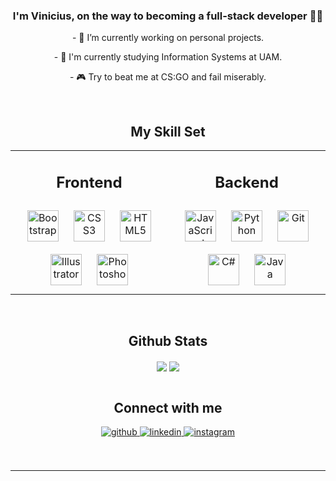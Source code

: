 ### <div align="center">I'm Vinicius, on the way to becoming a full-stack developer 👨‍💻 </div>  
  
<p align="center">
- 🙊 I’m currently working on personal projects.
</p>
  
<p align="center">
- 🌱 I'm currently studying Information Systems at UAM.  
</p>
  
<p align="center">
-  🎮 Try to beat me at CS:GO and fail miserably.
</p>
  
<br/>  

<h2 align="center" >
My Skill Set  
</h2>


<table align="center"><tr><td valign="top"  width="50%">



<h2 align="center"> Frontend </h2>  
<div align="center">  
<img style="margin: 10px" src="https://profilinator.rishav.dev/skills-assets/bootstrap-plain.svg" alt="Bootstrap" height="50" />  
<img style="margin: 10px" src="https://profilinator.rishav.dev/skills-assets/css3-original-wordmark.svg" alt="CSS3" height="50" />  
<img style="margin: 10px" src="https://profilinator.rishav.dev/skills-assets/html5-original-wordmark.svg" alt="HTML5" height="50" />  
<img style="margin: 10px" src="https://profilinator.rishav.dev/skills-assets/adobe_illustrator-icon.svg" alt="Illustrator" height="50" />  
<img style="margin: 10px" src="https://profilinator.rishav.dev/skills-assets/photoshop-plain.svg" alt="Photoshop" height="50" />  
</div>

</td>


<td valign="top" width="50%">



<h2 align="center"> Backend </h2>  
<div align="center">  
<img style="margin: 10px" src="https://profilinator.rishav.dev/skills-assets/javascript-original.svg" alt="JavaScript" height="50" />  
<img style="margin: 10px" src="https://profilinator.rishav.dev/skills-assets/python-original.svg" alt="Python" height="50" />  
<img style="margin: 10px" src="https://profilinator.rishav.dev/skills-assets/git-scm-icon.svg" alt="Git" height="50" />  
<img style="margin: 10px" src="https://profilinator.rishav.dev/skills-assets/csharp-original.svg" alt="C#" height="50" />  
<img style="margin: 10px" src="https://profilinator.rishav.dev/skills-assets/java-original-wordmark.svg" alt="Java" height="50" />  
</div>

</td></tr></table>  

<br/>  

<h2 align="center"> Github Stats </h2> 
<div align="center">
<img src="https://github-readme-stats.vercel.app/api?username=Vinicius-Pepi&show_icons=true&count_private=true&hide_border=true&theme=dark" align="center" /> 
<img src="https://github-readme-stats.vercel.app/api/top-langs/?username=Vinicius-Pepi&show_icons=true&count_private=true&hide_border=true&theme=dark" align="center"/>
</div>  

<br/>  

<h2 align="center"> Connect with me </h2> 
<div align="center">
<a href="https://github.com/Vinicius-Pepi" target="_blank">
<img src=https://img.shields.io/badge/github-%2324292e.svg?&style=for-the-badge&logo=github&logoColor=white alt=github style="margin-bottom: 5px;" />
</a>
<a href="https://linkedin.com/in/vinicius-pepi" target="_blank">
<img src=https://img.shields.io/badge/linkedin-%231E77B5.svg?&style=for-the-badge&logo=linkedin&logoColor=white alt=linkedin style="margin-bottom: 5px;" />
</a>
<a href="https://instagram.com/Vinicius_Pepi" target="_blank">
<img src=https://img.shields.io/badge/instagram-%23000000.svg?&style=for-the-badge&logo=instagram&logoColor=white alt=instagram style="margin-bottom: 5px;" />
</a>  
</div>  
  

<br/>  

<div align="center"></div>
<br />

----

